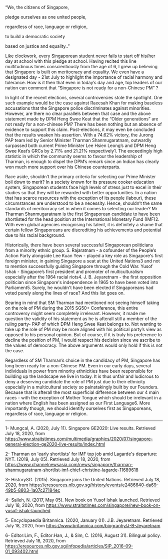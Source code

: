 
“We, the citizens of Singapore,

pledge ourselves as one united people,

regardless of race, language or religion,

to build a democratic society

based on justice and equality..” 

Like clockwork, every Singaporean student never fails to start off his/her day at school with this pledge at school. Having recited this line multitudinous times conscientiously from the age of 6, I grew up believing that Singapore is built on meritocracy and equality. We even have a designated day - 21st July to highlight the importance of racial harmony and tolerance. How is it then that even in today’s day and age, top leaders of our nation can comment that “Singapore is not ready for a non-Chinese PM” ? 

In light of the recent elections, several controversies stole the spotlight. One such example would be the case against Raeesah Khan for making baseless accusations that the Singapore police discriminates against minorities. However, are there no clear parallels between that case and the above statement made by DPM Heng Swee Keat that the “Older generations” are not ready for a non-chinese PM? There has been nothing but an absence of evidence to support this claim. Post-elections, it may even be concluded that the results weaken his assertion. With a 74.62% victory, the Jurong PAP team led by Senior Minister Tharman Shanmugaratnam, outwardly surpassed both current Prime Minister Lee Hsien Leong’s and DPM Heng Swee Keat’s GRCs by 2.71% and 21.21% respectively1. The exceedingly high statistic in which the community seems to favour the leadership of Tharman, is enough to dispel the DPM’s remark since an Indian has clearly won much more support over his Chinese counterparts. 

Race aside, shouldn’t the primary criteria for selecting our Prime Minister boil down to merit? In a society known for its pressure cooker education system, Singaporean students face high levels of stress just to excel in their studies so that they will be rewarded with better opportunities. In  a nation that has scarce resources with the exception of its people (labour), these circumstances are understood to be a necessity. Hence, shouldn’t the same standards of meritocracy set in when it comes to selecting our leader? Mr Tharman Shanmugaratnam is the first Singaporean candidate to have been shortlisted for the head position at the International Monetary Fund (IMF)2. With even global agencies recognising his talent, it is definitely a shame that certain fellow Singaporeans are discrediting his achievements and potential due to his racial background. 

Historically, there have been several successful Singaporean politicians from a minority ethnic group. S. Rajaratnam - a cofounder of the People’s Action Party alongside Lee Kuan Yew - played a key role as Singapore's first foreign minister,  in gaining Singapore a seat at the United Nations3 and not to mention successfully guiding Singapore through the Cold War. Yusof Ishak - Singapore’s first president and promoter of multiculturalism especially after the 1964 racial riots4. J. B. Jeyaretnam - the first opposition politician since Singapore's independence in 1965 to have been voted into Parliament5. Surely, he wouldn't have been elected if Singaporeans  had  voted purely along the lines of race? And this list goes on. 

Bearing in mind that SM Tharman had mentioned not seeing himself taking on the role of PM during the 2015 SG50+ Conference, this entire controversy might seem completely irrelevant. However, it made me question the validity of his statement as he is afterall still a member of the ruling party- PAP of which DPM Heng Swee Keat belongs to. Not wanting to take up the role of PM may be more aligned with his political party’s view as opposed to his personal opinion. But of course, if it is truly his preference to decline the position of PM, I would respect his decision since we ascribe to the values of democracy. The above arguments would only hold if this is not the case. 


Regardless of SM Tharman’s choice in the candidacy of PM, Singapore has long been ready for a non-Chinese PM. Even in our early days, several individuals in power from minority ethnicities have been responsible for building up the landscape we live in today. It is thus unfair and ludicrous to deny a deserving candidate the role of PM just due to their ethnicity especially in a multicultural society so painstakingly built by our Founders. Because that is afterall the most superficial difference between our 4 main races - with the exception of Mother Tongue which should be irrelevant in a nation where English has been assigned as our First Language6. More importantly though, we should identify ourselves first as Singaporeans, regardless of race, language or religion.


----------------------

1- Mungcal, A. (2020, July 11). Singapore GE2020: Live results. Retrieved July 18, 2020, from https://www.straitstimes.com/multimedia/graphics/2020/07/singapore-general-election-ge2020-live-results/index.html

2- Tharman on 'early shortlists' for IMF top job amid Lagarde's departure: NYT. (2019, July 05). Retrieved July 18, 2020, from https://www.channelnewsasia.com/news/singapore/tharman-shanmugaratnam-shortlist-imf-chief-christine-lagarde-11689618

3- HistorySG. (2015). Singapore joins the United Nations. Retrieved July 18, 2020, from https://eresources.nlb.gov.sg/history/events/e2486640-da69-49b5-8803-1a07c27184ec

4- Salleh, N. (2017, May 05). New book on Yusof Ishak launched. Retrieved July 18, 2020, from https://www.straitstimes.com/singapore/new-book-on-yusof-ishak-launched

5- Encyclopaedia Britannica. (2020, January 01). J.B. Jeyaretnam. Retrieved July 18, 2020, from https://www.britannica.com/biography/J-B-Jeyaretnam

6- Editor:Lim, F., Editor:Han, J., & Sim, C. (2016, August 31). Bilingual policy. Retrieved July 18, 2020, from https://eresources.nlb.gov.sg/infopedia/articles/SIP_2016-09-01_093402.html
